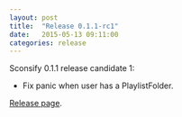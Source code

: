 ```yaml
---
layout: post
title:  "Release 0.1.1-rc1"
date:   2015-05-13 09:11:00
categories: release
---
```

Sconsify 0.1.1 release candidate 1:

* Fix panic when user has a PlaylistFolder.

[Release page][release-page].

[release-page]:      https://github.com/fabiofalci/sconsify/releases/tag/v0.1.1-rc1
